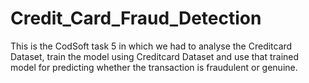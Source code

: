 # Credit_Card_Fraud_Detection
This is the CodSoft task 5 in which we had to analyse the Creditcard Dataset, train the model using Creditcard Dataset and use that trained model for predicting whether the transaction is fraudulent or genuine.
